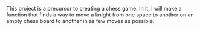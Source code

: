 This project is a precursor to creating a chess game.  In it, I will make a function that finds a way to move a knight from one space to another on an empty chess board to another in as few moves as possible.
